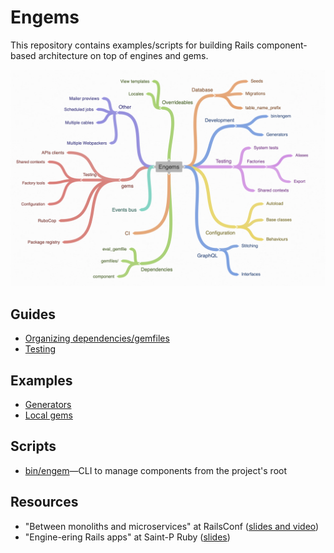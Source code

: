 # Engems

This repository contains examples/scripts for building Rails component-based architecture on top of engines and gems.


<p align="center">
  <a href="https://coggle.it/diagram/XWb1MGn5-5cWTBOx/t/engems">
    <img src="./assets/map.png" alt="Engems map" width="600">
  </a>
</p>

## Guides

- [Organizing dependencies/gemfiles](./guides/gemfiles.md)
- [Testing](./guides/testing.md)

## Examples

- [Generators](./examples/generators)
- [Local gems](./examples/gems)

## Scripts

- [bin/engem](./scripts/engem-cli)—CLI to manage components from the project's root

## Resources

- "Between monoliths and microservices" at RailsConf ([slides and video](https://noti.st/palkan/VWPOSd/between-monoliths-and-microservices))
- "Engine-ering Rails apps" at Saint-P Ruby ([slides](https://speakerdeck.com/palkan/saint-p-ruby-meetup-engine-ering-rails-apps))
